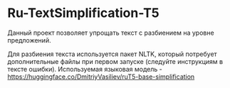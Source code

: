 # Ru-TextSimplification-T5

Данный проект позволяет упрощать текст с разбиением на уровне предложений.

Для разбиения текста используется пакет NLTK, который потребует дополнительные файлы при первом запуске (следуйте инструкциям в тексте ошибки).
Используемая языковая модель - https://huggingface.co/DmitriyVasiliev/ruT5-base-simplification
